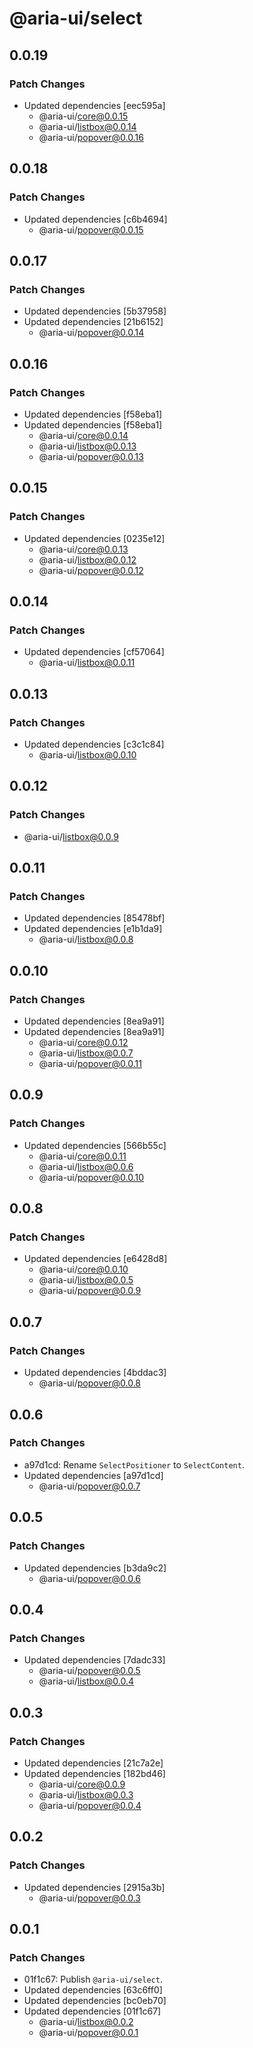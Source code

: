 # @aria-ui/select

## 0.0.19

### Patch Changes

- Updated dependencies [eec595a]
  - @aria-ui/core@0.0.15
  - @aria-ui/listbox@0.0.14
  - @aria-ui/popover@0.0.16

## 0.0.18

### Patch Changes

- Updated dependencies [c6b4694]
  - @aria-ui/popover@0.0.15

## 0.0.17

### Patch Changes

- Updated dependencies [5b37958]
- Updated dependencies [21b6152]
  - @aria-ui/popover@0.0.14

## 0.0.16

### Patch Changes

- Updated dependencies [f58eba1]
- Updated dependencies [f58eba1]
  - @aria-ui/core@0.0.14
  - @aria-ui/listbox@0.0.13
  - @aria-ui/popover@0.0.13

## 0.0.15

### Patch Changes

- Updated dependencies [0235e12]
  - @aria-ui/core@0.0.13
  - @aria-ui/listbox@0.0.12
  - @aria-ui/popover@0.0.12

## 0.0.14

### Patch Changes

- Updated dependencies [cf57064]
  - @aria-ui/listbox@0.0.11

## 0.0.13

### Patch Changes

- Updated dependencies [c3c1c84]
  - @aria-ui/listbox@0.0.10

## 0.0.12

### Patch Changes

- @aria-ui/listbox@0.0.9

## 0.0.11

### Patch Changes

- Updated dependencies [85478bf]
- Updated dependencies [e1b1da9]
  - @aria-ui/listbox@0.0.8

## 0.0.10

### Patch Changes

- Updated dependencies [8ea9a91]
- Updated dependencies [8ea9a91]
  - @aria-ui/core@0.0.12
  - @aria-ui/listbox@0.0.7
  - @aria-ui/popover@0.0.11

## 0.0.9

### Patch Changes

- Updated dependencies [566b55c]
  - @aria-ui/core@0.0.11
  - @aria-ui/listbox@0.0.6
  - @aria-ui/popover@0.0.10

## 0.0.8

### Patch Changes

- Updated dependencies [e6428d8]
  - @aria-ui/core@0.0.10
  - @aria-ui/listbox@0.0.5
  - @aria-ui/popover@0.0.9

## 0.0.7

### Patch Changes

- Updated dependencies [4bddac3]
  - @aria-ui/popover@0.0.8

## 0.0.6

### Patch Changes

- a97d1cd: Rename `SelectPositioner` to `SelectContent`.
- Updated dependencies [a97d1cd]
  - @aria-ui/popover@0.0.7

## 0.0.5

### Patch Changes

- Updated dependencies [b3da9c2]
  - @aria-ui/popover@0.0.6

## 0.0.4

### Patch Changes

- Updated dependencies [7dadc33]
  - @aria-ui/popover@0.0.5
  - @aria-ui/listbox@0.0.4

## 0.0.3

### Patch Changes

- Updated dependencies [21c7a2e]
- Updated dependencies [182bd46]
  - @aria-ui/core@0.0.9
  - @aria-ui/listbox@0.0.3
  - @aria-ui/popover@0.0.4

## 0.0.2

### Patch Changes

- Updated dependencies [2915a3b]
  - @aria-ui/popover@0.0.3

## 0.0.1

### Patch Changes

- 01f1c67: Publish `@aria-ui/select`.
- Updated dependencies [63c6ff0]
- Updated dependencies [bc0eb70]
- Updated dependencies [01f1c67]
  - @aria-ui/listbox@0.0.2
  - @aria-ui/popover@0.0.1
